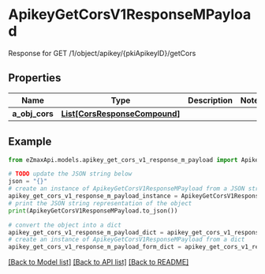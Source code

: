# ApikeyGetCorsV1ResponseMPayload

Response for GET /1/object/apikey/{pkiApikeyID}/getCors

## Properties

Name | Type | Description | Notes
------------ | ------------- | ------------- | -------------
**a_obj_cors** | [**List[CorsResponseCompound]**](CorsResponseCompound.md) |  | 

## Example

```python
from eZmaxApi.models.apikey_get_cors_v1_response_m_payload import ApikeyGetCorsV1ResponseMPayload

# TODO update the JSON string below
json = "{}"
# create an instance of ApikeyGetCorsV1ResponseMPayload from a JSON string
apikey_get_cors_v1_response_m_payload_instance = ApikeyGetCorsV1ResponseMPayload.from_json(json)
# print the JSON string representation of the object
print(ApikeyGetCorsV1ResponseMPayload.to_json())

# convert the object into a dict
apikey_get_cors_v1_response_m_payload_dict = apikey_get_cors_v1_response_m_payload_instance.to_dict()
# create an instance of ApikeyGetCorsV1ResponseMPayload from a dict
apikey_get_cors_v1_response_m_payload_form_dict = apikey_get_cors_v1_response_m_payload.from_dict(apikey_get_cors_v1_response_m_payload_dict)
```
[[Back to Model list]](../README.md#documentation-for-models) [[Back to API list]](../README.md#documentation-for-api-endpoints) [[Back to README]](../README.md)


